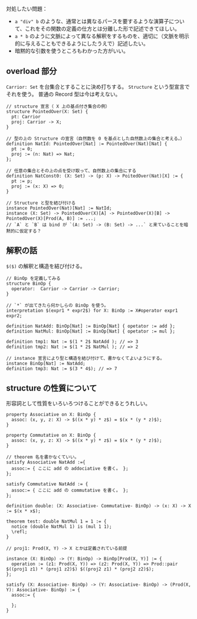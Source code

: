 対処したい問題：
- `a "div" b` のような、通常とは異なるパースを要するような演算子について、これをその関数の定義の仕方とは分離した形で記述できてほしい。
- `a * b` のように文脈によって異なる解釈をするものを、適切に（文脈を明示的に与えることもできるようにしたうえで）記述したい。
- 暗黙的な引数を使うところもわかった方がいい。

## overload 部分
`Carrior: Set` を台集合とすることに決め打ちする。
`Structure` という型宣言でそれを使う。
普通の Record 型は今は考えない。

```
// structure 宣言（ X 上の基点付き集合の例）
structure PointedOver(X: Set) {
  pt: Carrior
  proj: Carrior -> X;
}

// 型の上の Structure の宣言（自然数を 0 を基点とした自然数上の集合と考える。）
definition NatId: PointedOver[Nat] := PointedOver(Nat)[Nat] {
  pt := 0;
  proj := (n: Nat) => Nat;
};

// 任意の集合とその上の点を受け取って、自然数上の集合にする
definition NatConst0: (X: Set) -> (p: X) -> PoitedOver(Nat)[X] := {
  pt := p;
  proj := (x: X) => 0;
}

// Structure と型を結び付ける
instance PointedOver(Nat)[Nat] := NatId;
instance (X: Set) -> PointedOver(X)[A] -> PointedOver(X)[B] -> PointedOver(X)[Prod(A, B)] := ...;
// `A` と `B` は bind が `(A: Set) -> (B: Set) -> ...` と来ていることを暗黙的に仮定する？
```

## 解釈の話
`$($)` の解釈と構造を結び付ける。
```
// BinOp を定義してみる
structure BinOp {
  operator:  Carrior -> Carrior -> Carrior;
}

// `*` が出てきたら何かしらの BinOp を使う。
interpretation $(expr1 * expr2$) for X: BinOp := X#operator expr1 expr2;

definition NatAdd: BinOp[Nat] := BinOp[Nat] { opetator := add };
definition NatMul: BinOp[Nat] := BinOp[Nat] { opetator := mul };

definition tmp1: Nat := $(1 * 2$ NatAdd ); // => 3
definition tmp2: Nat := $(1 * 2$ NatMul ); // => 2

// instance 宣言により型と構造を結び付けて、書かなくてよいようにする。
instance BinOp[Nat] := NatAdd;
definition tmp3: Nat := $(3 * 4$); // => 7
```

## structure の性質について
形容詞として性質をいろいろつけることができるとうれしい。
```
property Associative on X: BinOp {
  assoc: (x, y, z: X) -> $((x * y) * z$) = $(x * (y * z)$);
}

property Commutative on X: BinOp {
  assoc: (x, y, z: X) -> $((x * y) * z$) = $(x * (y * z)$);
}

// theorem 名を書かなくていい。
satisfy Associative NatAdd :={
  assoc:= { ここに add の addociative を書く。 };
};

satisfy Commutative NatAdd := {
  assoc:= { ここに add の commutative を書く。 };
};

definition double: (X: Associative- Commutative- BinOp) -> (x: X) -> X := $(x * x$);

theorem test: double NatMul 1 = 1 := {
  notice (double NatMul 1) is (mul 1 1);
  \refl;
}

// proj1: Prod(X, Y) -> X とかは定義されている前提

instance (X: BinOp) -> (Y: BinOp) -> BinOp[Prod(X, Y)] := {
  operation := (z1: Prod(X, Y)) => (z2: Prod(X, Y)) => Prod::pair $((proj1 z1) * (proj1 z2)$) $((proj2 z1) * (proj2 z2)$);
};

satisfy (X: Associative- BinOp) -> (Y: Associative- BinOp) -> (Prod(X, Y): Associative- BinOp) := {
  assoc:= {
    
  };
}

```
